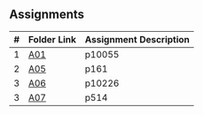 ##  Assignments

|   #   | Folder Link | Assignment Description |
| :---: | ----------- | ---------------------- |
|   1   | [A01](https://github.com/baogtrang/4883-Prog-Tech/tree/main/Assignments/P10055)      | p10055          |
|   2   | [A05](https://github.com/baogtrang/4883-Prog-Tech/tree/main/Assignments/P161)      | p161          |
|   3   | [A06](https://github.com/baogtrang/4883-Prog-Tech/tree/main/Assignments/A06) | p10226  |
|   3   | [A07](https://github.com/baogtrang/4883-Prog-Tech/tree/main/Assignments/A07) | p514  |

